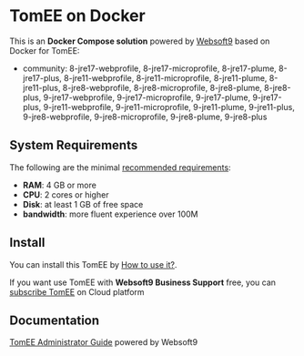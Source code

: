 # TomEE on Docker  

This is an **Docker Compose solution** powered by [Websoft9](https://www.websoft9.com) based on Docker for TomEE:


 - community:  8-jre17-webprofile, 8-jre17-microprofile, 8-jre17-plume, 8-jre17-plus, 8-jre11-webprofile, 8-jre11-microprofile, 8-jre11-plume, 8-jre11-plus, 8-jre8-webprofile, 8-jre8-microprofile, 8-jre8-plume, 8-jre8-plus, 9-jre17-webprofile, 9-jre17-microprofile, 9-jre17-plume, 9-jre17-plus, 9-jre11-webprofile, 9-jre11-microprofile, 9-jre11-plume, 9-jre11-plus, 9-jre8-webprofile, 9-jre8-microprofile, 9-jre8-plume, 9-jre8-plus


## System Requirements

The following are the minimal [recommended requirements](https://tomee.apache.org/):

* **RAM**: 4 GB or more
* **CPU**: 2 cores or higher
* **Disk**: at least 1 GB of free space
* **bandwidth**: more fluent experience over 100M  

## Install

You can install this TomEE by [How to use it?](https://github.com/Websoft9/docker-library#how-to-use-it).   

If you want use TomEE with **Websoft9 Business Support** free, you can [subscribe TomEE](https://www.websoft9.com/apps) on Cloud platform

## Documentation

[TomEE Administrator Guide](https://support.websoft9.com/docs/tomee) powered by Websoft9
